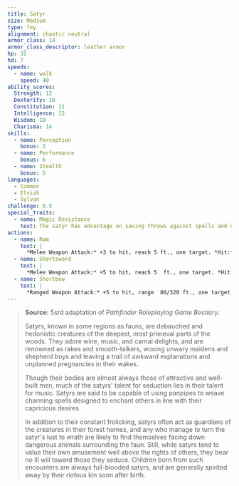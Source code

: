 ```yaml
---
title: Satyr
size: Medium
type: fey
alignment: chaotic neutral
armor_class: 14
armor_class_descriptor: leather armor
hp: 31
hd: 7
speeds:
  - name: walk
    speed: 40
ability_scores:
  Strength: 12
  Dexterity: 16
  Constitution: 11
  Intelligence: 12
  Wisdom: 10
  Charisma: 14
skills:
  - name: Perception
    bonus: 2
  - name: Performance
    bonus: 6
  - name: Stealth
    bonus: 5
languages:
  - Common
  - Elvish
  - Sylvan
challenge: 0.5
special_traits:
  - name: Magic Resistance
    text: The satyr has advantage on saving throws against spells and other magical effects.
actions:
  - name: Ram
    text: |
      *Melee Weapon Attack:* +3 to hit, reach 5 ft., one target. *Hit:* 6 (2d4 + 1) bludgeoning damage.
  - name: Shortsword
    text: |
      *Melee Weapon Attack:* +5 to hit, reach 5  ft., one target. *Hit:* 6 (1d6 + 3) piercing damage.
  - name: Shortbow
    text: |
      *Ranged Weapon Attack:* +5 to hit, range  80/320 ft., one target. *Hit:* 6 (1d6 + 3) piercing damage.
---
```


> **Source:** 5srd adaptation of *Pathfinder Roleplaying Game Bestiary*.
>
> Satyrs, known in some regions as fauns, are debauched and hedonistic creatures of the deepest, most primeval parts of the woods. They adore wine, music, and carnal delights, and are renowned as rakes and smooth-talkers, wooing unwary maidens and shepherd boys and leaving a trail of awkward explanations and unplanned pregnancies in their wakes.
>
> Though their bodies are almost always those of attractive and well-built men, much of the satyrs' talent for seduction lies in their talent for music. Satyrs are said to be capable of using panpipes to weave charming spells designed to enchant others in line with their capricious desires.
>
> In addition to their constant frolicking, satyrs often act as guardians of the creatures in their forest homes, and any who manage to turn the satyr's lust to wrath are likely to find themselves facing down dangerous animals surrounding the faun. Still, while satyrs tend to value their own amusement well above the rights of others, they bear no ill will toward those they seduce. Children born from such encounters are always full-blooded satyrs, and are generally spirited away by their riotous kin soon after birth.
